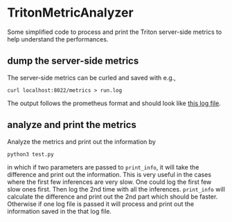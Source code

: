 # TritonMetricAnalyzer

Some simplified code to process and print the Triton server-side metrics to help understand the performances.

## dump the server-side metrics

The server-side metrics can be curled and saved with e.g.,
```
curl localhost:8022/metrics > run.log
```

The output follows the prometheus format and should look like [this log file](testdata/result2.log).

## analyze and print the metrics

Analyze the metrics and print out the information by
```
python3 test.py
```
in which if two parameters are passed to `print_info`, it will take the difference and print out the information. This is very useful in the cases where the first few inferences are very slow. One could log the first few slow ones first. Then log the 2nd time with all the inferences. `print_info` will calculate the difference and print out the 2nd part which should be faster. Otherwise if one log file is passed it will process and print out the information saved in the that log file.
